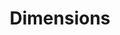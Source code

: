 ---
layout: default
bigquery: https://console.cloud.google.com/bigquery?p=covid-19-dimensions-ai&page=table&d=data&t=publications
contributors: Digital Science, https://www.digital-science.com/
cost: Free for personal, non-commercial use.
description: Dimensions contains more than 100 million publications, ranging from
  articles published in scholarly journals, books and book chapters, to preprints
  and conference proceedings. All publications are contextualized with linked data
  sets, funding, publications, patents, clinical trials, and policy documents. You
  can also view associated categories, funders, institutions, and researcher profiles.
documentation: https://docs.dimensions.ai/bigquery/index.html
last_edit: 04/09/2022, 08:51:06
location: https://www.dimensions.ai/products/free/
maintained_by: Digital Science, https://www.digital-science.com/
schema_fields:
- researcher_ids
- jurisdiction
- mesh_terms
- priority_year
- acronyms
- original_assignee_orgs
- funding_nzd
- abstract
- funding_amount
- book_series_title
- brief_title
- open_access_categories
- research_org_city_names
- start_date
- conditions
- start_year
- category_hra
- original_title
- types
- category_rcdc
- external_ids
- proceedings_title
- created_date
- assignee_orgs
- issue
- embargo_date
- research_org_country_names
- resulting_publication_ids
- volume
- labels
- isbn
- date_online
- journal
- funding_chf
- category_for
- category_hrcs_rac
- research_org_state_names
- funding_eur
- cited_by_ids
- reference_ids
- funder_org_state_codes
- funding_usd
- date_imported_gbq
- year
- original_assignee_countries
- investigators
- funder_orgs
- kind
- funding_aud
- application_number
- category_sdg
- expiration_year
- patent_ids
- eisbn
- legal_status
- cpc
- email_address
- repository_name
- type
- address
- research_org_state_codes
- associated_publication_pmid
- original_abstract
- ipcr
- publisher
- subtitles
- granted_year
- interventions
- funder_org_countries
- category_hrcs_hc
- legal_events
- assignee_countries
- current_assignee_countries
- status
- arxiv_id
- gender
- date_normal
- mesh_headings
- current_assignee_orgs
- end_date
- current_assignee
- category_uoa
- family_members_ids
- phase
- authors
- open_access_categories_v2
- metrics
- acknowledgements
- supporting_grant_ids
- expiration_date
- date_print
- funding_jpy
- priority_date
- language
- funder_org_cities
- pages
- inventor_names
- id
- conference
- associated_publication_arxiv_id
- grant_number
- wikipedia_url
- funding_details
- funder_countries
- funding_currency
- end_year
- publication_ids
- pmcid
- granted_date
- doi
- source_id
- funder_org_acronyms
- acronym
- associated_grant_ids
- foa_number
- resulting_publication_doi
- research_org_countries
- linkout
- associated_publication_id
- filing_status
- clinical_trial_ids
- description
- funder_org
- citations_count
- repository_id
- funding_cny
- category_bra
- category_icrp_cso
- aliases
- funding_cad
- active_years
- links
- repository_url
- name
- associated_publication_doi
- category_icrp_ct
- family_count
- categories
- concepts
- editors
- organisation_details
- registry
- title
- date_inserted
- filing_date
- citation_string
- publication_year
- family_id
- license
- publication_date
- date
- original_assignee
- date_modified
- research_org_cities
- parent_id
- citations
- research_orgs
- established
- filing_year
- relationships
- altmetrics
- pmid
- book_title
- journal_lists
- funding_gbp
shortname: dimensions
tags:
- scholarly literature
- patents
- funding
- clinical trials
- academic profiles
terms_of_use: 'Use of both the Dimensions COVID-19 dataset and full Dimensions dataset
  are subject to the Dimensions Terms of use: https://www.dimensions.ai/policies-terms-legal '
title: Dimensions
uuid: dcff88bd-fe6b-4fdb-8159-809bf9d7bc1c
---
